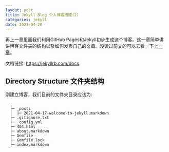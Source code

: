 ```yaml
---
layout: post
title: Jekyll Blog 个人博客搭建(2)
categories: jekyll
date: 2021-04-20
---
```


再上一章里面我们利用GitHub Pages和Jekyll初步生成这个博客。这一章简单讲讲博客文件夹的结构以及如何发表自己的文章。没读过前文的可以去看一下[上一章](https://thomasmental.github.io/2021/04/16/Jekyll-1/)。

文档链接: <https://jekyllrb.com/docs>

## Directory Structure 文件夹结构

刚建立博客，我们目前的文件夹目录应该为:

```
  .
  ├─ _posts
  │  ├─ 2021-04-17-welcome-to-jekyll.markdown
  ├─ .gitignore.txt
  ├─ _config.yml
  ├─ 404.html
  ├─ about.markdown
  ├─ Gemfile
  ├─ Gemfile.lock
  ├─ index.markdown
```

